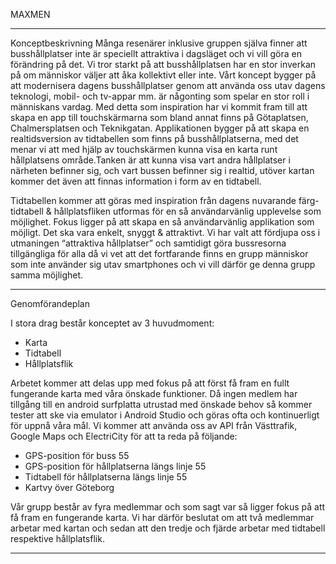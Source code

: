 MAXMEN

--------------------------------------------------------------------------------------------------------------------------------
Konceptbeskrivning
Många resenärer inklusive gruppen själva finner att busshållplatser inte är speciellt attraktiva i dagsläget och vi vill göra en förändring på det. Vi tror starkt på att busshållplatsen har en stor inverkan på om människor väljer att åka kollektivt eller inte.
Vårt koncept bygger på att modernisera dagens busshållplatser genom att använda oss utav dagens teknologi, mobil- och tv-appar mm. är någonting som spelar en stor roll i människans vardag. Med detta som inspiration har vi kommit fram till att skapa en app till touchskärmarna som bland annat finns på Götaplatsen, Chalmersplatsen och Teknikgatan.
Applikationen bygger på att skapa en realtidsversion av tidtabellen som finns på busshållplatserna, med det menar vi att med hjälp av touchskärmen kunna visa en karta runt hållplatsens område.Tanken är att kunna visa vart andra hållplatser i närheten befinner sig, och vart bussen befinner sig i realtid, utöver kartan kommer det även att finnas information i form av en tidtabell.

Tidtabellen kommer att göras med inspiration från dagens nuvarande färg-tidtabell & hållplatsfliken utformas för en så användarvänlig upplevelse som möjlighet.
Fokus ligger på att skapa en så användarvänlig applikation som möjligt. Det ska vara enkelt, snyggt & attraktivt. Vi har valt att fördjupa oss i utmaningen “attraktiva hållplatser” och samtidigt göra bussresorna tillgängliga för alla då vi vet att det fortfarande finns en grupp människor som inte använder sig utav smartphones och vi vill därför ge denna grupp samma möjlighet.

--------------------------------------------------------------------------------------------------------------------------------
Genomförandeplan


I stora drag består konceptet av 3 huvudmoment:
* Karta
* Tidtabell
* Hållplatsflik


Arbetet kommer att delas upp med fokus på att först få fram en fullt fungerande karta med våra önskade funktioner. Då ingen medlem har tillgång till en android surfplatta utrustad med önskade behov så kommer tester att ske via emulator i Android Studio och göras ofta och kontinuerligt för uppnå våra mål.
Vi kommer att använda oss av API från Västtrafik, Google Maps och ElectriCity för att ta reda på följande:
* GPS-position för buss 55
* GPS-position för hållplatserna längs linje 55
* Tidtabell för hållplatserna längs linje 55
* Kartvy över Göteborg


Vår grupp består av fyra medlemmar och som sagt var så ligger fokus på att få fram en fungerande karta. Vi har därför beslutat om att två medlemmar arbetar med kartan och sedan att den tredje och fjärde arbetar med tidtabell respektive hållplatsflik.

--------------------------------------------------------------------------------------------------------------------------------

